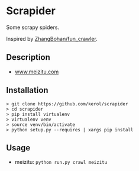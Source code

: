 # Scrapider
Some scrapy spiders.

Inspired by [ZhangBohan/fun_crawler](https://github.com/ZhangBohan/fun_crawler).

## Description
- www.meizitu.com

## Installation
```
> git clone https://github.com/kerol/scrapider
> cd scrapider
> pip install virtualenv
> virtualenv venv
> source venv/bin/activate
> python setup.py --requires | xargs pip install
``` 
## Usage
 * meizitu: `python run.py crawl meizitu`
